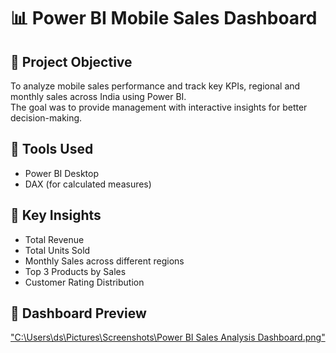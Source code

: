 # 📊 Power BI Mobile Sales Dashboard

## 🔹 Project Objective
To analyze mobile sales performance and track key KPIs, regional and monthly sales across India using Power BI.  
The goal was to provide management with interactive insights for better decision-making.

## 🔹 Tools Used
- Power BI Desktop
- DAX (for calculated measures)

## 🔹 Key Insights
- Total Revenue 
- Total Units Sold  
- Monthly Sales across different regions
- Top 3 Products by Sales  
- Customer Rating Distribution
  
## 🔹 Dashboard Preview
["C:\Users\ds\Pictures\Screenshots\Power BI Sales Analysis Dashboard.png"](url)

